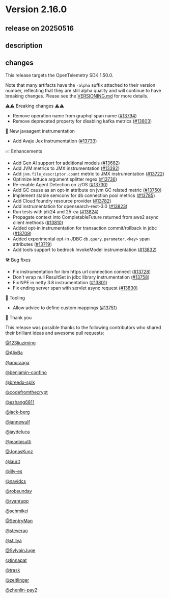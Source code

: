 # Version 2.16.0

## release on 20250516
## description
## changes
This release targets the OpenTelemetry SDK 1.50.0.

Note that many artifacts have the <code>-alpha</code> suffix attached to their version number, reflecting that they are still alpha quality and will continue to have breaking changes. Please see the <a href="https://github.com/open-telemetry/opentelemetry-java-instrumentation/blob/main/VERSIONING.md#opentelemetry-java-instrumentation-versioning">VERSIONING.md</a> for more details.

:warning::warning: Breaking changes :warning::warning:

* Remove operation name from graphql span name (<a href="https://github.com/open-telemetry/opentelemetry-java-instrumentation/pull/13794" data-hovercard-type="pull_request" data-hovercard-url="/open-telemetry/opentelemetry-java-instrumentation/pull/13794/hovercard">#13794</a>)
* Remove deprecated property for disabling kafka metrics (<a href="https://github.com/open-telemetry/opentelemetry-java-instrumentation/pull/13803" data-hovercard-type="pull_request" data-hovercard-url="/open-telemetry/opentelemetry-java-instrumentation/pull/13803/hovercard">#13803</a>)

🌟 New javaagent instrumentation

* Add Avaje Jex Instrumentation (<a href="https://github.com/open-telemetry/opentelemetry-java-instrumentation/pull/13733" data-hovercard-type="pull_request" data-hovercard-url="/open-telemetry/opentelemetry-java-instrumentation/pull/13733/hovercard">#13733</a>)

📈 Enhancements

* Add Gen AI support for additional models (<a href="https://github.com/open-telemetry/opentelemetry-java-instrumentation/pull/13682" data-hovercard-type="pull_request" data-hovercard-url="/open-telemetry/opentelemetry-java-instrumentation/pull/13682/hovercard">#13682</a>)
* Add JVM metrics to JMX instrumentation (<a href="https://github.com/open-telemetry/opentelemetry-java-instrumentation/pull/13392" data-hovercard-type="pull_request" data-hovercard-url="/open-telemetry/opentelemetry-java-instrumentation/pull/13392/hovercard">#13392</a>)
* Add <code>jvm.file_descriptor.count</code> metric to JMX instrumentation (<a href="https://github.com/open-telemetry/opentelemetry-java-instrumentation/pull/13722" data-hovercard-type="pull_request" data-hovercard-url="/open-telemetry/opentelemetry-java-instrumentation/pull/13722/hovercard">#13722</a>)
* Optimize lettuce argument splitter regex (<a href="https://github.com/open-telemetry/opentelemetry-java-instrumentation/pull/13736" data-hovercard-type="pull_request" data-hovercard-url="/open-telemetry/opentelemetry-java-instrumentation/pull/13736/hovercard">#13736</a>)
* Re-enable Agent Detection on z/OS (<a href="https://github.com/open-telemetry/opentelemetry-java-instrumentation/pull/13730" data-hovercard-type="pull_request" data-hovercard-url="/open-telemetry/opentelemetry-java-instrumentation/pull/13730/hovercard">#13730</a>)
* Add GC cause as an opt-in attribute on jvm GC related metric (<a href="https://github.com/open-telemetry/opentelemetry-java-instrumentation/pull/13750" data-hovercard-type="pull_request" data-hovercard-url="/open-telemetry/opentelemetry-java-instrumentation/pull/13750/hovercard">#13750</a>)
* Implement stable semconv for db connection pool metrics (<a href="https://github.com/open-telemetry/opentelemetry-java-instrumentation/pull/13785" data-hovercard-type="pull_request" data-hovercard-url="/open-telemetry/opentelemetry-java-instrumentation/pull/13785/hovercard">#13785</a>)
* Add Cloud foundry resource provider (<a href="https://github.com/open-telemetry/opentelemetry-java-instrumentation/pull/13782" data-hovercard-type="pull_request" data-hovercard-url="/open-telemetry/opentelemetry-java-instrumentation/pull/13782/hovercard">#13782</a>)
* Add instrumentation for opensearch-rest-3.0 (<a href="https://github.com/open-telemetry/opentelemetry-java-instrumentation/pull/13823" data-hovercard-type="pull_request" data-hovercard-url="/open-telemetry/opentelemetry-java-instrumentation/pull/13823/hovercard">#13823</a>)
* Run tests with jdk24 and 25-ea (<a href="https://github.com/open-telemetry/opentelemetry-java-instrumentation/pull/13824" data-hovercard-type="pull_request" data-hovercard-url="/open-telemetry/opentelemetry-java-instrumentation/pull/13824/hovercard">#13824</a>)
* Propagate context into CompletableFuture returned from aws2 async client methods (<a href="https://github.com/open-telemetry/opentelemetry-java-instrumentation/pull/13810" data-hovercard-type="pull_request" data-hovercard-url="/open-telemetry/opentelemetry-java-instrumentation/pull/13810/hovercard">#13810</a>)
* Added opt-in instrumentation for transaction commit/rollback in jdbc (<a href="https://github.com/open-telemetry/opentelemetry-java-instrumentation/pull/13709" data-hovercard-type="pull_request" data-hovercard-url="/open-telemetry/opentelemetry-java-instrumentation/pull/13709/hovercard">#13709</a>)
* Added experimental opt-in JDBC <code>db.query.parameter.&lt;key&gt;</code> span attributes (<a href="https://github.com/open-telemetry/opentelemetry-java-instrumentation/pull/13719" data-hovercard-type="pull_request" data-hovercard-url="/open-telemetry/opentelemetry-java-instrumentation/pull/13719/hovercard">#13719</a>)
* Add tools support to bedrock InvokeModel instrumentation (<a href="https://github.com/open-telemetry/opentelemetry-java-instrumentation/pull/13832" data-hovercard-type="pull_request" data-hovercard-url="/open-telemetry/opentelemetry-java-instrumentation/pull/13832/hovercard">#13832</a>)

🛠️ Bug fixes

* Fix instrumentation for ibm https url connection connect (<a href="https://github.com/open-telemetry/opentelemetry-java-instrumentation/pull/13728" data-hovercard-type="pull_request" data-hovercard-url="/open-telemetry/opentelemetry-java-instrumentation/pull/13728/hovercard">#13728</a>)
* Don't wrap null ResultSet in jdbc library instrumentation (<a href="https://github.com/open-telemetry/opentelemetry-java-instrumentation/pull/13758" data-hovercard-type="pull_request" data-hovercard-url="/open-telemetry/opentelemetry-java-instrumentation/pull/13758/hovercard">#13758</a>)
* Fix NPE in netty 3.8 instrumentation (<a href="https://github.com/open-telemetry/opentelemetry-java-instrumentation/pull/13801" data-hovercard-type="pull_request" data-hovercard-url="/open-telemetry/opentelemetry-java-instrumentation/pull/13801/hovercard">#13801</a>)
* Fix ending server span with servlet async request (<a href="https://github.com/open-telemetry/opentelemetry-java-instrumentation/pull/13830" data-hovercard-type="pull_request" data-hovercard-url="/open-telemetry/opentelemetry-java-instrumentation/pull/13830/hovercard">#13830</a>)

🧰 Tooling

* Allow advice to define custom mappings (<a href="https://github.com/open-telemetry/opentelemetry-java-instrumentation/pull/13751" data-hovercard-type="pull_request" data-hovercard-url="/open-telemetry/opentelemetry-java-instrumentation/pull/13751/hovercard">#13751</a>)

🙇 Thank you

This release was possible thanks to the following contributors who shared their brilliant ideas and awesome pull requests:

<a class="user-mention notranslate" data-hovercard-type="user" data-hovercard-url="/users/123liuziming/hovercard" data-octo-click="hovercard-link-click" data-octo-dimensions="link_type:self" href="https://github.com/123liuziming">@123liuziming</a>  

<a class="user-mention notranslate" data-hovercard-type="user" data-hovercard-url="/users/AlixBa/hovercard" data-octo-click="hovercard-link-click" data-octo-dimensions="link_type:self" href="https://github.com/AlixBa">@AlixBa</a>  

<a class="user-mention notranslate" data-hovercard-type="user" data-hovercard-url="/users/anuraaga/hovercard" data-octo-click="hovercard-link-click" data-octo-dimensions="link_type:self" href="https://github.com/anuraaga">@anuraaga</a>  

<a class="user-mention notranslate" data-hovercard-type="user" data-hovercard-url="/users/benjamin-confino/hovercard" data-octo-click="hovercard-link-click" data-octo-dimensions="link_type:self" href="https://github.com/benjamin-confino">@benjamin-confino</a>  

<a class="user-mention notranslate" data-hovercard-type="user" data-hovercard-url="/users/breedx-splk/hovercard" data-octo-click="hovercard-link-click" data-octo-dimensions="link_type:self" href="https://github.com/breedx-splk">@breedx-splk</a>  

<a class="user-mention notranslate" data-hovercard-type="user" data-hovercard-url="/users/codefromthecrypt/hovercard" data-octo-click="hovercard-link-click" data-octo-dimensions="link_type:self" href="https://github.com/codefromthecrypt">@codefromthecrypt</a>  

<a class="user-mention notranslate" data-hovercard-type="user" data-hovercard-url="/users/ezhang6811/hovercard" data-octo-click="hovercard-link-click" data-octo-dimensions="link_type:self" href="https://github.com/ezhang6811">@ezhang6811</a>  

<a class="user-mention notranslate" data-hovercard-type="user" data-hovercard-url="/users/jack-berg/hovercard" data-octo-click="hovercard-link-click" data-octo-dimensions="link_type:self" href="https://github.com/jack-berg">@jack-berg</a>  

<a class="user-mention notranslate" data-hovercard-type="user" data-hovercard-url="/users/jannewulf/hovercard" data-octo-click="hovercard-link-click" data-octo-dimensions="link_type:self" href="https://github.com/jannewulf">@jannewulf</a>  

<a class="user-mention notranslate" data-hovercard-type="user" data-hovercard-url="/users/jaydeluca/hovercard" data-octo-click="hovercard-link-click" data-octo-dimensions="link_type:self" href="https://github.com/jaydeluca">@jaydeluca</a>  

<a class="user-mention notranslate" data-hovercard-type="user" data-hovercard-url="/users/jeanbisutti/hovercard" data-octo-click="hovercard-link-click" data-octo-dimensions="link_type:self" href="https://github.com/jeanbisutti">@jeanbisutti</a>  

<a class="user-mention notranslate" data-hovercard-type="user" data-hovercard-url="/users/JonasKunz/hovercard" data-octo-click="hovercard-link-click" data-octo-dimensions="link_type:self" href="https://github.com/JonasKunz">@JonasKunz</a>  

<a class="user-mention notranslate" data-hovercard-type="user" data-hovercard-url="/users/laurit/hovercard" data-octo-click="hovercard-link-click" data-octo-dimensions="link_type:self" href="https://github.com/laurit">@laurit</a>  

<a class="user-mention notranslate" data-hovercard-type="user" data-hovercard-url="/users/lily-es/hovercard" data-octo-click="hovercard-link-click" data-octo-dimensions="link_type:self" href="https://github.com/lily-es">@lily-es</a>  

<a class="user-mention notranslate" data-hovercard-type="user" data-hovercard-url="/users/navidcs/hovercard" data-octo-click="hovercard-link-click" data-octo-dimensions="link_type:self" href="https://github.com/navidcs">@navidcs</a>  

<a class="user-mention notranslate" data-hovercard-type="user" data-hovercard-url="/users/robsunday/hovercard" data-octo-click="hovercard-link-click" data-octo-dimensions="link_type:self" href="https://github.com/robsunday">@robsunday</a>  

<a class="user-mention notranslate" data-hovercard-type="user" data-hovercard-url="/users/ryanrupp/hovercard" data-octo-click="hovercard-link-click" data-octo-dimensions="link_type:self" href="https://github.com/ryanrupp">@ryanrupp</a>  

<a class="user-mention notranslate" data-hovercard-type="user" data-hovercard-url="/users/schmikei/hovercard" data-octo-click="hovercard-link-click" data-octo-dimensions="link_type:self" href="https://github.com/schmikei">@schmikei</a>  

<a class="user-mention notranslate" data-hovercard-type="user" data-hovercard-url="/users/SentryMan/hovercard" data-octo-click="hovercard-link-click" data-octo-dimensions="link_type:self" href="https://github.com/SentryMan">@SentryMan</a>  

<a class="user-mention notranslate" data-hovercard-type="user" data-hovercard-url="/users/steverao/hovercard" data-octo-click="hovercard-link-click" data-octo-dimensions="link_type:self" href="https://github.com/steverao">@steverao</a>  

<a class="user-mention notranslate" data-hovercard-type="user" data-hovercard-url="/users/stillya/hovercard" data-octo-click="hovercard-link-click" data-octo-dimensions="link_type:self" href="https://github.com/stillya">@stillya</a>  

<a class="user-mention notranslate" data-hovercard-type="user" data-hovercard-url="/users/SylvainJuge/hovercard" data-octo-click="hovercard-link-click" data-octo-dimensions="link_type:self" href="https://github.com/SylvainJuge">@SylvainJuge</a>  

<a class="user-mention notranslate" data-hovercard-type="user" data-hovercard-url="/users/tinnapat/hovercard" data-octo-click="hovercard-link-click" data-octo-dimensions="link_type:self" href="https://github.com/tinnapat">@tinnapat</a>  

<a class="user-mention notranslate" data-hovercard-type="user" data-hovercard-url="/users/trask/hovercard" data-octo-click="hovercard-link-click" data-octo-dimensions="link_type:self" href="https://github.com/trask">@trask</a>  

<a class="user-mention notranslate" data-hovercard-type="user" data-hovercard-url="/users/zeitlinger/hovercard" data-octo-click="hovercard-link-click" data-octo-dimensions="link_type:self" href="https://github.com/zeitlinger">@zeitlinger</a>  

<a class="user-mention notranslate" data-hovercard-type="user" data-hovercard-url="/users/zhenlin-pay2/hovercard" data-octo-click="hovercard-link-click" data-octo-dimensions="link_type:self" href="https://github.com/zhenlin-pay2">@zhenlin-pay2</a>

